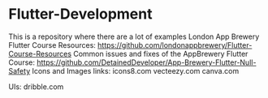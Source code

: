 # Flutter-Development
This is a repository where there are a lot of examples
London App Brewery Flutter Course Resources: https://github.com/londonappbrewery/Flutter-Course-Resources
Common issues and fixes of the AppBrewery Flutter Course: https://github.com/DetainedDeveloper/App-Brewery-Flutter-Null-Safety
Icons and Images links:
    icons8.com
    vecteezy.com
    canva.com

UIs:
    dribble.com
